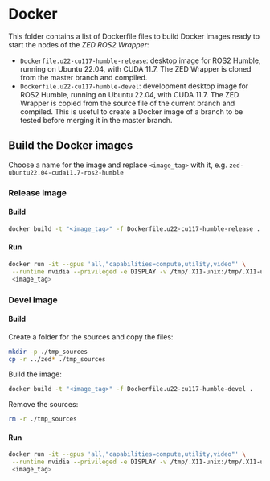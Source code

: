 # Docker

This folder contains a list of Dockerfile files to build Docker images ready to start the nodes of the *ZED ROS2 Wrapper*:

* `Dockerfile.u22-cu117-humble-release`: desktop image for ROS2 Humble, running on Ubuntu 22.04, with CUDA 11.7. The ZED Wrapper is cloned from the master branch and compiled.
* `Dockerfile.u22-cu117-humble-devel`: development desktop image for ROS2 Humble, running on Ubuntu 22.04, with CUDA 11.7. The ZED Wrapper is copied from the source file of the current branch and compiled. This is useful to create a Docker image of a branch to be tested before merging it in the master branch.

## Build the Docker images

Choose a name for the image and replace `<image_tag>` with it, e.g. `zed-ubuntu22.04-cuda11.7-ros2-humble`

### Release image

#### Build

```bash
docker build -t "<image_tag>" -f Dockerfile.u22-cu117-humble-release .
```
    
#### Run

```bash
docker run -it --gpus 'all,"capabilities=compute,utility,video"' \
 --runtime nvidia --privileged -e DISPLAY -v /tmp/.X11-unix:/tmp/.X11-unix \
 <image_tag>
```

### Devel image

#### Build

Create a folder for the sources and copy the files:

```bash
mkdir -p ./tmp_sources
cp -r ../zed* ./tmp_sources
```

Build the image:

```bash
docker build -t "<image_tag>" -f Dockerfile.u22-cu117-humble-devel .
```

Remove the sources:

```bash
rm -r ./tmp_sources
```

#### Run

```bash
docker run -it --gpus 'all,"capabilities=compute,utility,video"' \
 --runtime nvidia --privileged -e DISPLAY -v /tmp/.X11-unix:/tmp/.X11-unix \
 <image_tag>
```
